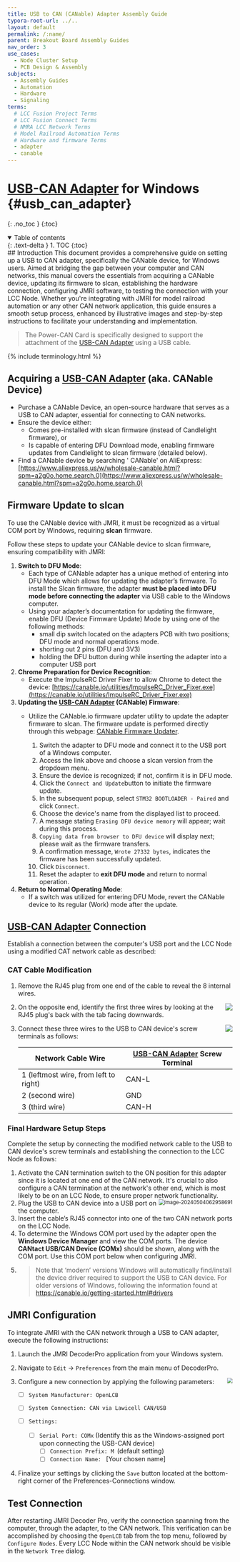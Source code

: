 ```yaml
---
title: USB to CAN (CANable) Adapter Assembly Guide
typora-root-url: ../..
layout: default
permalink: /:name/
parent: Breakout Board Assembly Guides
nav_order: 3
use_cases:
  - Node Cluster Setup
  - PCB Design & Assembly
subjects:
  - Assembly Guides
  - Automation
  - Hardware
  - Signaling
terms:
  # LCC Fusion Project Terms
  # LCC Fusion Connect Terms
  # NMRA LCC Network Terms
  # Model Railroad Automation Terms
  # Hardware and firmware Terms
  - adapter
  - canable
---
```


# [USB-CAN Adapter](/usb-can-adapter-assembly-guide/)  for Windows  {#usb_can_adapter}
{: .no_toc }
{:toc}
<details open markdown="block">
  <summary>
    Table of contents
  </summary>
  {: .text-delta }
1. TOC
{:toc}
</details>
## Introduction
This document provides a comprehensive guide on setting up a USB to CAN adapter, specifically the CANable device, for Windows users. Aimed at bridging the gap between your computer and CAN networks, this manual covers the essentials from acquiring a CANable device, updating its firmware to slcan, establishing the hardware connection, configuring JMRI software, to testing the connection with your LCC Node. Whether you're integrating with JMRI for model railroad automation or any other CAN network application, this guide ensures a smooth setup process, enhanced by illustrative images and step-by-step instructions to facilitate your understanding and implementation.

> The Power-CAN Card is specifically designed to support the attachment of the [USB-CAN Adapter](/usb-can-adapter-assembly-guide/) using a USB cable.


{% include terminology.html %}

## Acquiring a [USB-CAN Adapter](/usb-can-adapter-assembly-guide/)  (aka. CANable Device)

- Purchase a CANable Device, an open-source hardware that serves as a USB to CAN adapter, essential for connecting to CAN networks.
- Ensure the device either:
  - Comes pre-installed with slcan firmware (instead of Candlelight firmware), or
  - Is capable of entering DFU Download mode, enabling firmware updates from Candlelight to slcan firmware (detailed below).
- Find a CANable device by searching ' CANable' on AliExpress: [https://www.aliexpress.us/w/wholesale-canable.html?spm=a2g0o.home.search.0](https://www.aliexpress.us/w/wholesale-canable.html?spm=a2g0o.home.search.0)

## Firmware Update to slcan

To use the CANable device with JMRI, it must be recognized as a virtual COM port by Windows, requiring **slcan** firmware.

Follow these steps to update your CANable device to slcan firmware, ensuring compatibility with JMRI:

1. **Switch to DFU Mode**:
   - Each type of CANable adapter has a unique method of entering into DFU Mode which allows for updating the adapter’s firmware.  To install the Slcan firmware, the adapter **must be placed into DFU mode before connecting the adapter** via USB cable to the Windows computer.
   - Using your adapter’s documentation for updating the firmware, enable DFU (Device Firmware Update) Mode by using one of the following methods:
     - small dip switch located on the adapters PCB with two positions; DFU mode and normal operations mode. 
     - shorting out 2 pins (DFU and 3V3)
     - holding the DFU button during while inserting the adapter into a computer USB port   
2. **Chrome Preparation for Device Recognition**:
   - Execute the ImpulseRC Driver Fixer to allow Chrome to detect the device: [https://canable.io/utilities/ImpulseRC_Driver_Fixer.exe](https://canable.io/utilities/ImpulseRC_Driver_Fixer.exe)
3. **Updating the [USB-CAN Adapter](/usb-can-adapter-assembly-guide/) (CANable) Firmware**:
   - Utilize the CANable.io firmware updater utility to update the adapter firmware to slcan. The firmware update is performed directly through this webpage: [CANable Firmware Updater](https://canable.io/updater/canable1.html).
   
     1. Switch the adapter to DFU mode and connect it to the USB port of a Windows computer.
     2. Access the link above and choose a slcan version from the dropdown menu.
     3. Ensure the device is recognized; if not, confirm it is in DFU mode.
     4. Click the `Connect and Update`button to initiate the firmware update.
     5. In the subsequent popup, select `STM32 BOOTLOADER - Paired` and click `Connect`.
     6. Choose the device's name from the displayed list to proceed.
     7. A message stating `Erasing DFU device memory` will appear; wait during this process.
     8. `Copying data from browser to DFU device` will display next; please wait as the firmware transfers.
     9. A confirmation message, `Wrote 27332 bytes`, indicates the firmware has been successfully updated.
     10. Click `Disconnect`.
     11. Reset the adapter to **exit DFU mode** and return to normal operation.
4. **Return to Normal Operating Mode**:
   - If a switch was utilized for entering DFU Mode, revert the CANable device to its regular (Work) mode after the update.

## [USB-CAN Adapter](/usb-can-adapter-assembly-guide/)  Connection

Establish a connection between the computer's USB port and the LCC Node using a modified CAT network cable as described:

### CAT Cable Modification 

1. Remove the RJ45 plug from one end of the cable to reveal the 8 internal wires.

2. <img src="{{ site.baseurl }}/assets/images/pcbs/Breakout_Boards/CANable/JMRI_CANable_Plug.png" style="zoom:100%;float:right" />On the opposite end, identify the first three wires by looking at the RJ45 plug's back with the tab facing downwards.

3. <img src="{{ site.baseurl }}/assets/images/pcbs/Breakout_Boards/CANable/JMRI_CANable_Connector.png" style="zoom:100%;float:right" />Connect these three wires to the USB to CAN device's screw terminals as follows:

   | Network Cable Wire                    | [USB-CAN Adapter](/usb-can-adapter-assembly-guide/)  Screw Terminal |
   | ------------------------------------- | ------------------------------------------------------------ |
   | 1 (leftmost wire, from left to right) | CAN-L                                                        |
   | 2 (second wire)                       | GND                                                          |
   | 3 (third wire)                        | CAN-H                                                        |

### Final Hardware Setup Steps

Complete the setup by connecting the modified network cable to the USB to CAN device's screw terminals and establishing the connection to the LCC Node as follows:

1. Activate the CAN termination switch to the ON position for this adapter since it is located at one end of the CAN network. It's crucial to also configure a CAN termination at the network's other end, which is most likely to be on an LCC Node, to ensure proper network functionality.
2. <img src="{{ site.baseurl }}/assets/images/howto/CANable_Windows_Device_Manager.png" alt="image-20240504062958691" style="zoom:80%;float:right" />Plug the USB to CAN device into a USB port on the computer.
3. Insert the cable’s RJ45 connector into one of the two CAN network ports on the LCC Node.
4. To determine the Windows COM port used by the adapter open the **Windows Device Manager** and view the COM ports.  The device **CANtact USB/CAN Device (COMx)** should be shown, along with the COM port.  Use this COM port below when configuring JMRI.
5. > Note that ‘modern’ versions Windows will automatically find/install the device driver required to support the USB to CAN device.  For older versions of Windows, following the information found at https://canable.io/getting-started.html#drivers

## JMRI Configuration

To integrate JMRI with the CAN network through a USB to CAN adapter, execute the following instructions:

1. Launch the JMRI DecoderPro application from your Windows system.

2. Navigate to `Edit` -> `Preferences` from the main menu of DecoderPro.

3. <img src="{{ site.baseurl }}/assets/images/pcbs/Breakout_Boards/CANable/JMRI_CANable_Adapter.png" style="zoom:75%;float:right" />Configure a new connection by applying the following parameters:

   - [ ] `System Manufacturer: OpenLCB`

   - [ ] `System Connection: CAN via Lawicell CAN/USB`

   - [ ] `Settings:`
     - [ ] `Serial Port: COMx` (Identify this as the Windows-assigned port upon connecting the USB-CAN device)
       - [ ] `Connection Prefix: M `(default setting)
       - [ ] `Connection Name: ` [Your chosen name]

4. Finalize your settings by clicking the `Save` button located at the bottom-right corner of the Preferences-Connections window.

## Test Connection
After restarting JMRI Decoder Pro, verify the connection spanning from the computer, through the adapter, to the CAN network. This verification can be accomplished by choosing the `OpenLCB` tab from the top menu, followed by `Configure Nodes`. Every LCC Node within the CAN network should be visible in the `Network Tree` dialog.

